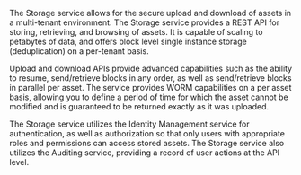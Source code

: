 The Storage service allows for the secure upload and download of assets in a multi-tenant environment. The Storage service provides a REST
API for storing, retrieving, and browsing of assets. It is capable of scaling to petabytes of data, and offers block level single instance storage
(deduplication) on a per-tenant basis. 

Upload and download APIs provide advanced capabilities such as the ability to resume, send/retrieve
blocks in any order, as well as send/retrieve blocks in parallel per asset. The service provides WORM capabilities on a per asset basis, allowing
you to define a period of time for which the asset cannot be modified and is guaranteed to be returned exactly as it was uploaded. 

The Storage service utilizes the Identity Management service for authentication, as well as authorization so that only users with appropriate roles and
permissions can access stored assets. The Storage service also utilizes the Auditing service, providing a record of user actions at the API level.
